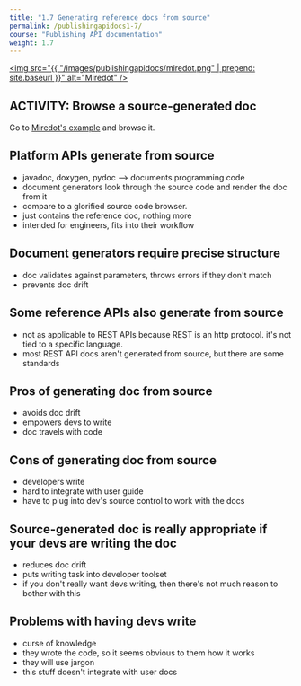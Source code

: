 ```yaml
---
title: "1.7 Generating reference docs from source"
permalink: /publishingapidocs1-7/
course: "Publishing API documentation"
weight: 1.7
---
```


<a href="http://www.miredot.com/exampledocs/"><img src="{{ "/images/publishingapidocs/miredot.png" | prepend: site.baseurl }}" alt="Miredot" /></a>

## ACTIVITY: Browse a source-generated doc

Go to [Miredot's example](http://www.miredot.com/exampledocs/) and browse it.

## Platform APIs generate from source
- javadoc, doxygen, pydoc --> documents programming code
- document generators look through the source code and render the doc from it
- compare to a glorified source code browser. 
- just contains the reference doc, nothing more
- intended for engineers, fits into their workflow 

## Document generators require precise structure
- doc validates against parameters, throws errors if they don't match
- prevents doc drift

## Some reference APIs also generate from source
- not as applicable to REST APIs because REST is an http protocol. it's not tied to a specific language.
- most REST API docs aren't generated from source, but there are some standards

## Pros of generating doc from source 
- avoids doc drift
- empowers devs to write
- doc travels with code

## Cons of generating doc from source
- developers write
- hard to integrate with user guide
- have to plug into dev's source control to work with the docs

## Source-generated doc is really appropriate if your devs are writing the doc
- reduces doc drift
- puts writing task into developer toolset
- if you don't really want devs writing, then there's not much reason to bother with this

## Problems with having devs write
 - curse of knowledge
 - they wrote the code, so it seems obvious to them how it works
 - they will use jargon
 - this stuff doesn't integrate with user docs